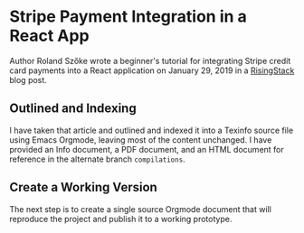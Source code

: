   # Stripe Payment Integration in a React App
  Author Roland Szőke wrote a beginner's tutorial for integrating
  Stripe credit card payments into a React application on January 29,
  2019 in a
  [RisingStack](https://blog.risingstack.com/stripe-payments-integration-tutorial-javascript/)
  blog post.

  ## Outlined and Indexing

  I have taken that article and outlined and indexed it into a Texinfo
  source file using Emacs Orgmode, leaving most of the content
  unchanged.  I have provided an Info document, a PDF document, and an
  HTML document for reference in the alternate branch `compilations`.

  ## Create a Working Version
  The next step is to create a single source Orgmode document that
  will reproduce the project and publish it to a working prototype.

